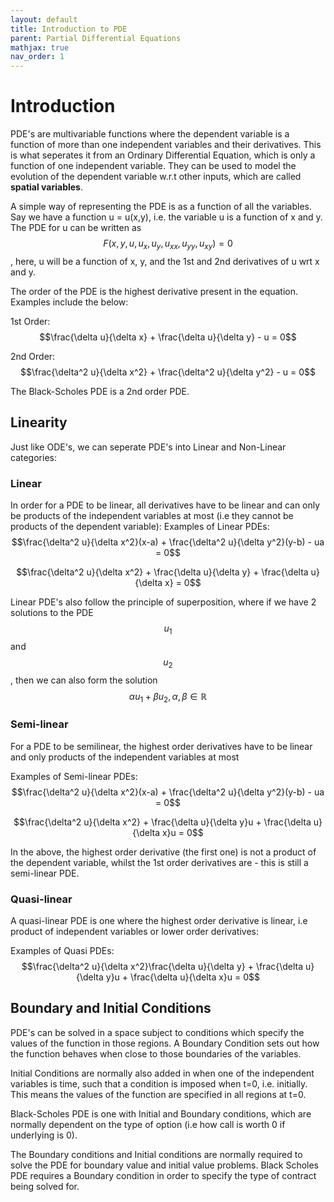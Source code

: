 ```yaml
---
layout: default
title: Introduction to PDE
parent: Partial Differential Equations
mathjax: true
nav_order: 1
---
```


# Introduction
PDE's are multivariable functions where the dependent variable is a function of more than one independent variables and their derivatives. This is what seperates it from an Ordinary Differential Equation, which is only a function of one independent variable.
They can be used to model the evolution of the dependent variable w.r.t other inputs, which are called **spatial variables**.

A simple way of representing the PDE is as a function of all the variables. Say we have a function u = u(x,y), i.e. the variable u is a function of x and y. The PDE for u can be written as $$F(x,y,u,u_x, u_y, u_{xx}, u_{yy}, u_{xy}) = 0$$, here, u will be a function of x, y, and the 1st and 2nd derivatives of u wrt x and y.

The order of the PDE is the highest derivative present in the equation. Examples include the below:

1st Order:
$$\frac{\delta u}{\delta x} + \frac{\delta u}{\delta y} - u = 0$$

2nd Order:
$$\frac{\delta^2 u}{\delta x^2} + \frac{\delta^2 u}{\delta y^2} - u = 0$$

The Black-Scholes PDE is a 2nd order PDE. 

## Linearity
Just like ODE's, we can seperate PDE's into Linear and Non-Linear categories:

### Linear
In order for a PDE to be linear, all derivatives have to be linear and can only be products of the independent variables at most (i.e they cannot be products of the dependent variable):
Examples of Linear PDEs:
$$\frac{\delta^2 u}{\delta x^2}(x-a) + \frac{\delta^2 u}{\delta y^2}(y-b) - ua = 0$$

$$\frac{\delta^2 u}{\delta x^2} + \frac{\delta u}{\delta y} + \frac{\delta u}{\delta x} = 0$$

Linear PDE's also follow the principle of superposition, where if we have 2 solutions to the PDE $$u_1$$ and $$u_2$$, then we can also form the solution $$\alpha u_1 + \beta u_2, \alpha, \beta \in \mathbb{R}$$
### Semi-linear
For a PDE to be semilinear, the highest order derivatives have to be linear and only products of the independent variables at most

Examples of Semi-linear PDEs:
$$\frac{\delta^2 u}{\delta x^2}(x-a) + \frac{\delta^2 u}{\delta y^2}(y-b) - ua = 0$$

$$\frac{\delta^2 u}{\delta x^2} + \frac{\delta u}{\delta y}u + \frac{\delta u}{\delta x}u = 0$$

In the above, the highest order derivative (the first one) is not a product of the dependent variable, whilst the 1st order derivatives are - this is still a semi-linear PDE.

### Quasi-linear
A quasi-linear PDE is one where the highest order derivative is linear, i.e product of independent variables or lower order derivatives:

Examples of Quasi PDEs:
$$\frac{\delta^2 u}{\delta x^2}\frac{\delta u}{\delta y} + \frac{\delta u}{\delta y}u + \frac{\delta u}{\delta x}u = 0$$

## Boundary and Initial Conditions
PDE's can be solved in a space subject to conditions which specify the values of the function in those regions. A Boundary Condition sets out how the function behaves when close to those boundaries of the variables. 

Initial Conditions are normally also added in when one of the independent variables is time, such that a condition is imposed when t=0, i.e. initially. This means the values of the function are specified in all regions at t=0.

Black-Scholes PDE is one with Initial and Boundary conditions, which are normally dependent on the type of option (i.e how call is worth 0 if underlying is 0).

The Boundary conditions and Initial conditions are normally required to solve the PDE for boundary value and initial value problems. Black Scholes PDE requires a Boundary condition in order to specify the type of contract being solved for.

